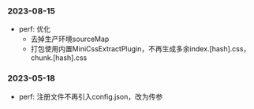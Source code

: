 ### 2023-08-15
- perf: 优化
    - 去掉生产环境sourceMap
    - 打包使用内置MiniCssExtractPlugin，不再生成多余index.[hash].css， chunk.[hash].css

### 2023-05-18
- perf: 注册文件不再引入config.json，改为传参
